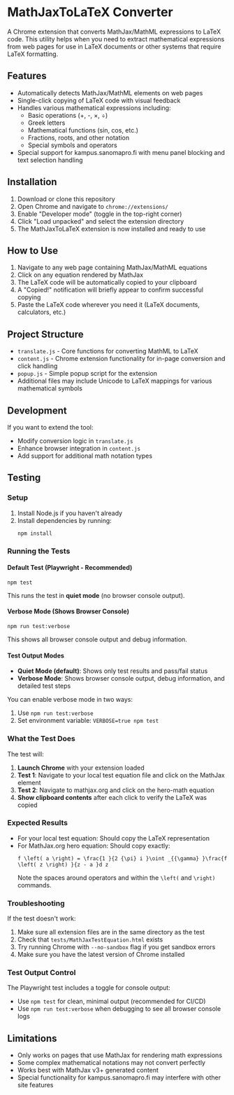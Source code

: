 # MathJaxToLaTeX Converter

A Chrome extension that converts MathJax/MathML expressions to LaTeX code. This utility helps when you need to extract mathematical expressions from web pages for use in LaTeX documents or other systems that require LaTeX formatting.

## Features

- Automatically detects MathJax/MathML elements on web pages
- Single-click copying of LaTeX code with visual feedback
- Handles various mathematical expressions including:
  - Basic operations (+, -, ×, ÷)
  - Greek letters
  - Mathematical functions (sin, cos, etc.)
  - Fractions, roots, and other notation
  - Special symbols and operators
- Special support for kampus.sanomapro.fi with menu panel blocking and text selection handling

## Installation

1. Download or clone this repository
2. Open Chrome and navigate to `chrome://extensions/`
3. Enable "Developer mode" (toggle in the top-right corner)
4. Click "Load unpacked" and select the extension directory
5. The MathJaxToLaTeX extension is now installed and ready to use

## How to Use

1. Navigate to any web page containing MathJax/MathML equations
2. Click on any equation rendered by MathJax
3. The LaTeX code will be automatically copied to your clipboard
4. A "Copied!" notification will briefly appear to confirm successful copying
5. Paste the LaTeX code wherever you need it (LaTeX documents, calculators, etc.)

## Project Structure

- `translate.js` - Core functions for converting MathML to LaTeX
- `content.js` - Chrome extension functionality for in-page conversion and click handling
- `popup.js` - Simple popup script for the extension
- Additional files may include Unicode to LaTeX mappings for various mathematical symbols

## Development

If you want to extend the tool:

- Modify conversion logic in `translate.js`
- Enhance browser integration in `content.js`
- Add support for additional math notation types

## Testing

### Setup

1. Install Node.js if you haven't already
2. Install dependencies by running:
   ```
   npm install
   ```

### Running the Tests

#### Default Test (Playwright - Recommended)
```
npm test
```
This runs the test in **quiet mode** (no browser console output).

#### Verbose Mode (Shows Browser Console)
```
npm run test:verbose
```
This shows all browser console output and debug information.

#### Test Output Modes

- **Quiet Mode (default)**: Shows only test results and pass/fail status
- **Verbose Mode**: Shows browser console output, debug information, and detailed test steps

You can enable verbose mode in two ways:
1. Use `npm run test:verbose`
2. Set environment variable: `VERBOSE=true npm test`

### What the Test Does

The test will:

1. **Launch Chrome** with your extension loaded
2. **Test 1**: Navigate to your local test equation file and click on the MathJax element
3. **Test 2**: Navigate to mathjax.org and click on the hero-math equation
4. **Show clipboard contents** after each click to verify the LaTeX was copied

### Expected Results

- For your local test equation: Should copy the LaTeX representation
- For MathJax.org hero equation: Should copy exactly:
  ```
  f \left( a \right) = \frac{1 }{2 {\pi} i }\oint _{{\gamma} }\frac{f \left( z \right) }{z - a }d z
  ```
  Note the spaces around operators and within the `\left(` and `\right)` commands.

### Troubleshooting

If the test doesn't work:

1. Make sure all extension files are in the same directory as the test
2. Check that `tests/MathJaxTestEquation.html` exists
3. Try running Chrome with `--no-sandbox` flag if you get sandbox errors
4. Make sure you have the latest version of Chrome installed

### Test Output Control

The Playwright test includes a toggle for console output:
- Use `npm test` for clean, minimal output (recommended for CI/CD)
- Use `npm run test:verbose` when debugging to see all browser console logs

## Limitations

- Only works on pages that use MathJax for rendering math expressions
- Some complex mathematical notations may not convert perfectly
- Works best with MathJax v3+ generated content
- Special functionality for kampus.sanomapro.fi may interfere with other site features
